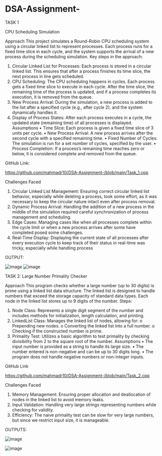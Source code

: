 # DSA-Assignment-

TASK 1

CPU Scheduling Simulation

Approach
This project simulates a Round-Robin CPU scheduling system using a circular linked list to represent processes. Each process runs for a fixed time slice in each cycle, and the system supports the arrival of a new process during the scheduling simulation.
Key steps in the approach:
1.	Circular Linked List for Processes: Each process is stored in a circular linked list. This ensures that after a process finishes its time slice, the next process in line gets scheduled.
2.	CPU Scheduling: The CPU scheduling happens in cycles. Each process gets a fixed time slice to execute in each cycle. After the time slice, the remaining time of the process is updated, and if a process completes its execution, it is removed from the queue.
3.	New Process Arrival: During the simulation, a new process is added to the list after a specified cycle (e.g., after cycle 2), and the system dynamically handles it.
4.	Display of Process States: After each process executes in a cycle, the updated state (remaining time) of all processes is displayed.
Assumptions
•	Time Slice: Each process is given a fixed time slice of 3 units per cycle.
•	New Process Arrival: A new process arrives after the second cycle with a specified remaining time.
•	Fixed Number of Cycles: The simulation is run for a set number of cycles, specified by the user.
•	Process Completion: If a process’s remaining time reaches zero or below, it is considered complete and removed from the queue.

GitHub Link:

https://github.com/mahmadr10/DSA-Assignment-/blob/main/Task_1.cpp

Challenges Faced
1.	Circular Linked List Management: Ensuring correct circular linked list behavior, especially while deleting a process, took some effort, as it was necessary to keep the circular nature intact even after process removal.
2.	Dynamic Process Arrival: Handling the addition of a new process in the middle of the simulation required careful synchronization of process management and scheduling.
3.	Edge Cases: Managing cases like when all processes complete within the cycle limit or when a new process arrives after some have completed posed some challenges.
4.	Real-Time Display: Displaying the current state of all processes after every execution cycle to keep track of their status in real-time was tricky, especially while handling process 


OUTPUT:

![image](https://github.com/user-attachments/assets/c8e4b4c4-acf9-4904-bd5b-a8fe87101921)
![image](https://github.com/user-attachments/assets/20cdb5a1-6335-4b90-9596-4a955a1aaeba)



TASK 2:
Large Number Primality Checker

Approach
This program checks whether a large number (up to 30 digits) is prime using a linked list data structure. The linked list is designed to handle numbers that exceed the storage capacity of standard data types. Each node in the linked list stores up to 9 digits of the number.
Steps:
1.	Node Class: Represents a single digit segment of the number and includes methods for initialization, length calculation, and printing.
2.	LinkedList Class: Manages the linked list of nodes, allowing for:
o	Prepending new nodes.
o	Converting the linked list into a full number.
o	Checking if the constructed number is prime.
3.	Primality Test: Utilizes a basic algorithm to test primality by checking divisibility from 2 to the square root of the number.
Assumptions
•	The input number is provided as a string to handle its large size.
•	The number entered is non-negative and can be up to 30 digits long.
•	The program does not handle negative numbers or non-integer inputs.

GitHub Link

https://github.com/mahmadr10/DSA-Assignment-/blob/main/Task_2.cpp



Challenges Faced
1.	Memory Management: Ensuring proper allocation and deallocation of nodes in the linked list to avoid memory leaks.
2.	Input Validation: Handling very large strings representing numbers while checking for validity.
3.	Efficiency: The naive primality test can be slow for very large numbers, but since we restrict input size, it is manageable.



OUTPUTS:


![image](https://github.com/user-attachments/assets/87f1a7dd-714e-48c2-9ad8-fac397c61fb0)

![image](https://github.com/user-attachments/assets/a421a767-8635-433a-8493-341fd038a176)



